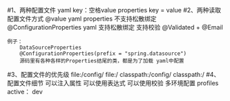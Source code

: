#1、两种配置文件
    yaml
        key：空格value
    properties
        key = value
#2、两种读取配置文件方式
    @value 
        yaml properties
        不支持松散绑定
    @ConfigurationProperties
        yaml
        支持松散绑定
        支持校验
            @Validated + @Email
        
    例子：
        DataSourceProperties
        @ConfigurationProperties(prefix = "spring.datasource")
        源码里有各种各样的Properties结尾的类，都是为了加载 yaml中配置
#3、配置文件的优先级
    file:/config/
    file:/
    classpath:/config/
    classpath:/
#4、配置文件细节
    可以注入属性
    可以使用表达式
    可以使用校验
    多环境配置
        profiles
            active： dev
